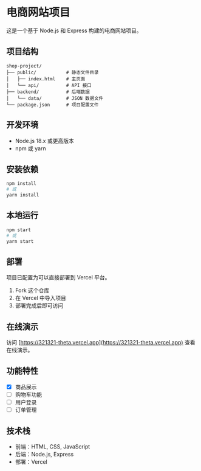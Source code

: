 # 电商网站项目

这是一个基于 Node.js 和 Express 构建的电商网站项目。

## 项目结构

```
shop-project/
├── public/           # 静态文件目录
│   ├── index.html    # 主页面
│   └── api/          # API 接口
├── backend/          # 后端数据
│   └── data/         # JSON 数据文件
└── package.json      # 项目配置文件
```

## 开发环境

- Node.js 18.x 或更高版本
- npm 或 yarn

## 安装依赖

```bash
npm install
# 或
yarn install
```

## 本地运行

```bash
npm start
# 或
yarn start
```

## 部署

项目已配置为可以直接部署到 Vercel 平台。

1. Fork 这个仓库
2. 在 Vercel 中导入项目
3. 部署完成后即可访问

## 在线演示

访问 [https://321321-theta.vercel.app](https://321321-theta.vercel.app) 查看在线演示。

## 功能特性

- [x] 商品展示
- [ ] 购物车功能
- [ ] 用户登录
- [ ] 订单管理

## 技术栈

- 前端：HTML, CSS, JavaScript
- 后端：Node.js, Express
- 部署：Vercel
